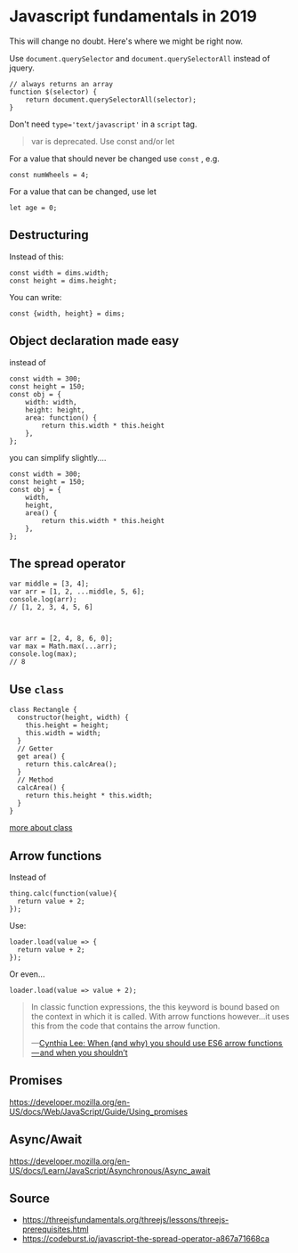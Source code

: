 # Javascript fundamentals in 2019

This will change no doubt. Here's where we might be right now.


Use `document.querySelector` and `document.querySelectorAll` instead of jquery.

	// always returns an array
	function $(selector) {
		return document.querySelectorAll(selector);
	}


Don't need `type='text/javascript'` in a `script` tag.


> var is deprecated. Use const and/or let

For a value that should never be changed use `const` , e.g. 


    const numWheels = 4;

For a value that can be changed, use let

    let age = 0;


## Destructuring


Instead of this:

	const width = dims.width;
	const height = dims.height;
 

You can write:

	const {width, height} = dims;

## Object declaration made easy


instead of 

	const width = 300;
	const height = 150;
	const obj = {
		width: width,
		height: height,
		area: function() {
			return this.width * this.height
		},
	};

you can simplify slightly....

	const width = 300;
	const height = 150;
	const obj = {
		width,
		height,
		area() {
			return this.width * this.height
		},
	};

## The spread operator


	var middle = [3, 4];
	var arr = [1, 2, ...middle, 5, 6];
	console.log(arr);
	// [1, 2, 3, 4, 5, 6]



	var arr = [2, 4, 8, 6, 0];
	var max = Math.max(...arr);
	console.log(max);
	// 8

## Use `class`



	class Rectangle {
	  constructor(height, width) {
	    this.height = height;
	    this.width = width;
	  }
	  // Getter
	  get area() {
	    return this.calcArea();
	  }
	  // Method
	  calcArea() {
	    return this.height * this.width;
	  }
	}


[more about class](https://developer.mozilla.org/en-US/docs/Web/JavaScript/Reference/Classes)


## Arrow functions


Instead of 

	thing.calc(function(value){
	  return value + 2;
	});

Use:

	loader.load(value => {
	  return value + 2;
	});

Or even... 

	loader.load(value => value + 2);

> In classic function expressions, the this keyword is bound based on the context in which it is called. With arrow functions however...it uses this from the code that contains the arrow function.
>
> &mdash;[Cynthia Lee: When (and why) you should use ES6 arrow functions — and when you shouldn’t](https://medium.freecodecamp.org/when-and-why-you-should-use-es6-arrow-functions-and-when-you-shouldnt-3d851d7f0b26)


## Promises

https://developer.mozilla.org/en-US/docs/Web/JavaScript/Guide/Using_promises

## Async/Await

https://developer.mozilla.org/en-US/docs/Learn/JavaScript/Asynchronous/Async_await



## Source


* <https://threejsfundamentals.org/threejs/lessons/threejs-prerequisites.html>
* <https://codeburst.io/javascript-the-spread-operator-a867a71668ca>
